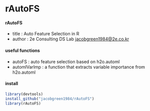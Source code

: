 # rAutoFS


#### rAutoFS
- title : Auto Feature Selection in R  
- author : 2e Consulting DS Lab <jacobgreen1984@2e.co.kr>

#### useful functions
- autoFS : auto feature selection based on h2o.automl
- automlVarImp : a function that extracts variable importance from h2o.automl

#### install 
```r
library(devtools)
install_github("jacobgreen1984/rAutoFS")
library(rAutoFS)
```


